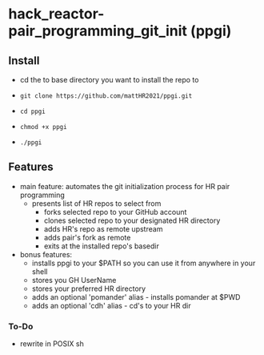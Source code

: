 # hack_reactor-pair_programming_git_init (ppgi)

## Install
+ cd the to base directory you want to install the repo to
+     git clone https://github.com/mattHR2021/ppgi.git
+     cd ppgi
+     chmod +x ppgi
+     ./ppgi

## Features
+ main feature: automates the git initialization process for HR pair programming
  + presents list of HR repos to select from
    + forks selected repo to your GitHub account
    + clones selected repo to your designated HR directory
    + adds HR's repo as remote upstream
    + adds pair's fork as remote
    + exits at the installed repo's basedir
+ bonus features:
  + installs ppgi to your $PATH so you can use it from anywhere in your shell
  + stores you GH UserName
  + stores your preferred HR directory
  + adds an optional 'pomander' alias - installs pomander at $PWD
  + adds an optional 'cdh' alias - cd's to your HR dir

### To-Do
+ rewrite in POSIX sh
